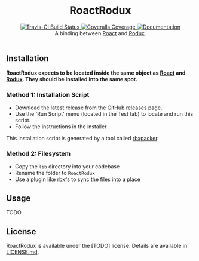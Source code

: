 <h1 align="center">RoactRodux</h1>
<div align="center">
	<a href="https://travis-ci.org/Roblox/RoactRodux">
		<img src="https://api.travis-ci.org/Roblox/RoactRodux.svg?branch=master" alt="Travis-CI Build Status" />
	</a>
	<a href="https://coveralls.io/github/Roblox/RoactRodux?branch=master">
		<img src="https://coveralls.io/repos/github/Roblox/RoactRodux/badge.svg?branch=master" alt="Coveralls Coverage" />
	</a>
	<a href="#">
		<img src="https://img.shields.io/badge/docs-website-brightgreen.svg" alt="Documentation" />
	</a>
</div>

<div align="center">
	A binding between <a href="https://github.com/Roblox/Roact">Roact</a> and <a href="https://github.com/Roblox/Rodux">Rodux</a>.
</div>

<div>&nbsp;</div>

## Installation
**RoactRodux expects to be located inside the same object as [Roact](https://github.com/Roblox/Roact) and [Rodux](https://github.com/Roblox/Rodux). They should be installed into the same spot.**

### Method 1: Installation Script
* Download the latest release from the [GitHub releases page](https://github.com/Roblox/RoactRodux/releases).
* Use the 'Run Script' menu (located in the Test tab) to locate and run this script.
* Follow the instructions in the installer

This installation script is generated by a tool called [rbxpacker](https://github.com/LPGhatguy/rbxpacker).

### Method 2: Filesystem
* Copy the `lib` directory into your codebase
* Rename the folder to `RoactRodux`
* Use a plugin like [rbxfs](https://github.com/LPGhatguy/rbxfs) to sync the files into a place

## Usage
TODO

## License
RoactRodux is available under the [TODO] license. Details are available in [LICENSE.md](LICENSE.md).